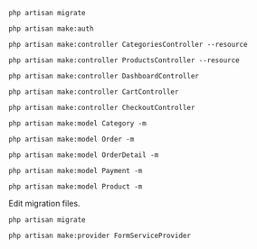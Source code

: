 `php artisan migrate`

`php artisan make:auth`

`php artisan make:controller CategoriesController --resource`

`php artisan make:controller ProductsController --resource`

`php artisan make:controller DashboardController`

`php artisan make:controller CartController`

`php artisan make:controller CheckoutController`

`php artisan make:model Category -m`

`php artisan make:model Order -m`

`php artisan make:model OrderDetail -m`

`php artisan make:model Payment -m`

`php artisan make:model Product -m`

Edit migration files.

`php artisan migrate`

`php artisan make:provider FormServiceProvider`
